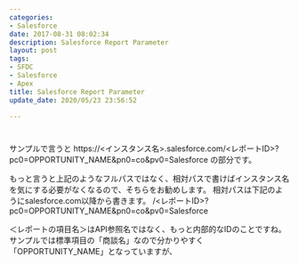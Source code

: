 ```yaml
---
categories:
- Salesforce
date: 2017-08-31 08:02:34
description: Salesforce Report Parameter
layout: post
tags:
- SFDC
- Salesforce
- Apex
title: Salesforce Report Parameter
update_date: 2020/05/23 23:56:52

---
```


# 
サンプルで言うと
https://<インスタンス名>.salesforce.com/<レポートID>?pc0=OPPORTUNITY_NAME&pn0=co&pv0=Salesforce
の部分です。
 
もっと言うと上記のようなフルパスではなく、相対パスで書けばインスタンス名を気にする必要がなくなるので、そちらをお勧めします。
相対パスは下記のようにsalesforce.com以降から書きます。
/<レポートID>?pc0=OPPORTUNITY_NAME&pn0=co&pv0=Salesforce

＜レポートの項目名＞はAPI参照名ではなく、もっと内部的なIDのことですね。
サンプルでは標準項目の「商談名」なので分かりやすく「OPPORTUNITY_NAME」となっていますが、